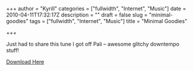 +++
author = "Kyrill"
categories = ["fullwidth", "Internet", "Music"]
date = 2010-04-11T17:32:17Z
description = ""
draft = false
slug = "minimal-goodies"
tags = ["fullwidth", "Internet", "Music"]
title = "Minimal Goodies"

+++


Just had to share this tune I got off Pali – awesome glitchy downtempo stuff!

[Download Here](https://ap-content.storage.googleapis.com/2010/04/Of-Porcelain-the-greatest-distraction1.mp3)


